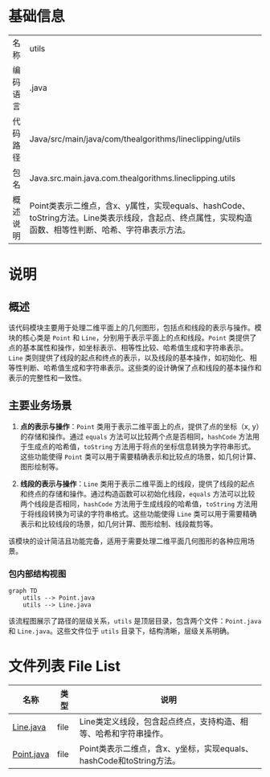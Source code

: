 # 基础信息

|      |      |
|------|------|
| 名称 | utils |
| 编码语言 | .java |
| 代码路径 | Java/src/main/java/com/thealgorithms/lineclipping/utils |
| 包名 | Java.src.main.java.com.thealgorithms.lineclipping.utils |
| 概述说明 | Point类表示二维点，含x、y属性，实现equals、hashCode、toString方法。Line类表示线段，含起点、终点属性，实现构造函数、相等性判断、哈希、字符串表示方法。 |

# 说明

## 概述
该代码模块主要用于处理二维平面上的几何图形，包括点和线段的表示与操作。模块的核心类是 `Point` 和 `Line`，分别用于表示平面上的点和线段。`Point` 类提供了点的基本属性和操作，如坐标表示、相等性比较、哈希值生成和字符串表示。`Line` 类则提供了线段的起点和终点的表示，以及线段的基本操作，如初始化、相等性判断、哈希值生成和字符串表示。这些类的设计确保了点和线段的基本操作和表示的完整性和一致性。

## 主要业务场景
1. **点的表示与操作**：`Point` 类用于表示二维平面上的点，提供了点的坐标（x, y）的存储和操作。通过 `equals` 方法可以比较两个点是否相同，`hashCode` 方法用于生成点的哈希值，`toString` 方法用于将点的坐标信息转换为字符串形式。这些功能使得 `Point` 类可以用于需要精确表示和比较点的场景，如几何计算、图形绘制等。

2. **线段的表示与操作**：`Line` 类用于表示二维平面上的线段，提供了线段的起点和终点的存储和操作。通过构造函数可以初始化线段，`equals` 方法可以比较两个线段是否相同，`hashCode` 方法用于生成线段的哈希值，`toString` 方法用于将线段转换为可读的字符串格式。这些功能使得 `Line` 类可以用于需要精确表示和比较线段的场景，如几何计算、图形绘制、线段裁剪等。

该模块的设计简洁且功能完备，适用于需要处理二维平面几何图形的各种应用场景。


### 包内部结构视图

```mermaid
graph TD
    utils --> Point.java
    utils --> Line.java
```

该流程图展示了路径的层级关系，`utils` 是顶层目录，包含两个文件：`Point.java` 和 `Line.java`。这些文件位于 `utils` 目录下，结构清晰，层级关系明确。

# 文件列表 File List

| 名称   | 类型  | 说明 |
|-------|------|-------------|
| [Line.java](Line.md) | file | Line类定义线段，包含起点终点，支持构造、相等、哈希和字符串操作。 |
| [Point.java](Point.md) | file | Point类表示二维点，含x、y坐标，实现equals、hashCode和toString方法。 |


